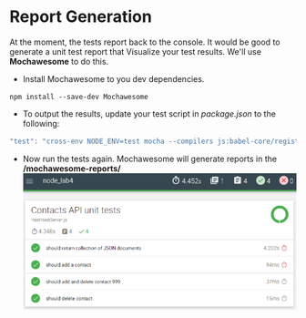 # Report Generation

At the moment, the tests report back to the console. It would be good to generate a unit test report that Visualize your test results. We'll use **Mochawesome** to do this.

+ Install Mochawesome to you dev dependencies.
```
npm install --save-dev Mochawesome
```

+ To output the results, update your test script in *package.json* to the following:
```javascript
"test": "cross-env NODE_ENV=test mocha --compilers js:babel-core/register --reporter mochawesome"
```

+ Now run the tests again. Mochawesome will generate reports in the **/mochawesome-reports/**
![Mockawesome report](./img/mock.png)
